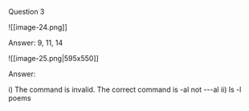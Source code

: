 Question 3

![[image-24.png]]

Answer: 9, 11, 14

![[image-25.png|595x550]]

Answer: 

i) The command is invalid. The correct command is -al not ---al 
ii) ls -l poems